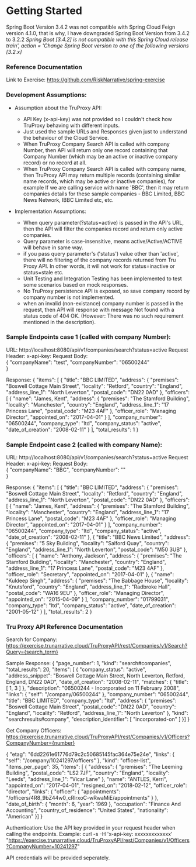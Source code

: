 # Getting Started
Spring Boot Version 3.4.2 was not compatible with Spring Cloud Feign version 4.1.0, that is why,
I have downgraded Spring Boot Version from 3.4.2 to 3.2.2
_Spring Boot [3.4.2] is not compatible with this Spring Cloud release train', 
action = 'Change Spring Boot version to one of the following versions [3.2.x]_

### Reference Documentation
Link to Exercise: https://github.com/RiskNarrative/spring-exercise

### Development Assumptions:

 - Assumption about the TruProxy API:
   * API Key (x-api-key) was not provided so I couldn't check how TruProxy behaving with different inputs.
   * Just used the sample URLs and Responses given just to understand the behaviour of the Cloud Service.
   * When TruProxy Company Search API is called with company Number, then API will return only one record 
    containing that Company Number (which may be an active or inactive company record) or no record at all.
   * When TruProxy Company Search API is called with company name, then TruProxy API may return multiple records
     (containing similar name records, which may be active or inactive companies), for example If we are calling 
     service with name 'BBC', then it may return companies details for these sample companies - BBC Limited, BBC
     News Network, IBBC Limited etc, etc.
   
 - Implementation Assumptions:
    * When query parameter(?status=active) is passed in the API's URL, then the API will filter the companies record and
      return only active companies.
    * Query parameter is case-insensitive, means active/Active/ACTIVE will behave in same way.
    * if you pass query parameter's ('status') value other than 'active', there will no filtering of the company 
      records returned from Tru Proxy API. In other words, it will not work for status=inactive or status=stale etc.
    * Unit Testing and Integration Testing has been implemented to test some scenarios based on mock responses.
    * No TruProxy persistence API is exposed, so save company record by company number is not implemented.
    * when an invalid (non-existance) company number is passed in the request, then API will response with message
      Not found with a status code of 404 OK. (However: There was no such requirement mentioned in the description). 

### Sample Endpoints case 1 (called with company Number):
URL: http://localhost:8080/api/v1/companies/search?status=active
Request Header: x-api-key: <Value-Not-Known>
Request Body:     
{
"companyName": "test",
"companyNumber": "06500244"        
}

Response:
{
"items": [
{
"title": "BBC LIMITED",
"address": {
"premises": "Boswell Cottage Main Street",
"locality": "Retford",
"country": "England",
"address_line_1": "North Leverton",
"postal_code": "DN22 0AD"
},
"officers": [
{
"name": "James, Kent",
"address": {
"premises": "The Stamford Building",
"locality": "Manchester",
"country": "England",
"address_line_1": "17 Princess Lane",
"postal_code": "M23 4AF"
},
"officer_role": "Managing Director",
"appointed_on": "2017-04-01"
}
],
"company_number": "06500244",
"company_type": "ltd",
"company_status": "active",
"date_of_creation": "2008-02-11"
}
],
"total_results": 1
}

### Sample Endpoint case 2 (called with company Name):
URL: http://localhost:8080/api/v1/companies/search?status=active
Request Header: x-api-key: <Value-Not-Known>
Request Body:     
{
"companyName": "BBC",
"companyNumber": ""        
}

Response:
{
"items": [
{
"title": "BBC LIMITED",
"address": {
"premises": "Boswell Cottage Main Street",
"locality": "Retford",
"country": "England",
"address_line_1": "North Leverton",
"postal_code": "DN22 0AD"
},
"officers": [
{
"name": "James, Kent",
"address": {
"premises": "The Stamford Building",
"locality": "Manchester",
"country": "England",
"address_line_1": "17 Princess Lane",
"postal_code": "M23 4AF"
},
"officer_role": "Managing Director",
"appointed_on": "2017-04-01"
}
],
"company_number": "06500244",
"company_type": "ltd",
"company_status": "active",
"date_of_creation": "2008-02-11"
},
{
"title": "BBC News Limited",
"address": {
"premises": "5 Sky Building",
"locality": "Salford Quay",
"country": "England",
"address_line_1": "North Leverton",
"postal_code": "M50 3UB"
},
"officers": [
{
"name": "Anthony, Jackson",
"address": {
"premises": "The Stamford Building",
"locality": "Manchester",
"country": "England",
"address_line_1": "17 Princess Lane",
"postal_code": "M23 4AF"
},
"officer_role": "Secretary",
"appointed_on": "2017-04-01"
},
{
"name": "Kuldeep Singh",
"address": {
"premises": "The Babbage House",
"locality": "Knutsford",
"country": "England",
"address_line_1": "Radbroke Hall",
"postal_code": "WA16 9EU"
},
"officer_role": "Managing Director",
"appointed_on": "2015-04-09"
}
],
"company_number": "01799031",
"company_type": "ltd",
"company_status": "active",
"date_of_creation": "2001-05-12"
}
],
"total_results": 2
}


### Tru Proxy API Reference Documentation
Search for Company:
https://exercise.trunarrative.cloud/TruProxyAPI/rest/Companies/v1/Search?Query={search_term}

Sample Response:
{
"page_number": 1,
"kind": "search#companies",
"total_results": 20,
"items": [
{
"company_status": "active",
"address_snippet": "Boswell Cottage Main Street, North Leverton, Retford, England, DN22 0AD",
"date_of_creation": "2008-02-11",
"matches": {
"title": [
1,
3
]
},
"description": "06500244 - Incorporated on 11 February 2008",
"links": {
"self": "/company/06500244"
},
"company_number": "06500244",
"title": "BBC LIMITED",
"company_type": "ltd",
"address": {
"premises": "Boswell Cottage Main Street",
"postal_code": "DN22 0AD",
"country": "England",
"locality": "Retford",
"address_line_1": "North Leverton"
},
"kind": "searchresults#company",
"description_identifier": [
"incorporated-on"
]
}]
}

Get Company Officers:
https://exercise.trunarrative.cloud/TruProxyAPI/rest/Companies/v1/Officers?CompanyNumber={number}

{
"etag": "6dd2261e61776d79c2c50685145fac364e75e24e",
"links": {
"self": "/company/10241297/officers"
},
"kind": "officer-list",
"items_per_page": 35,
"items": [
{
"address": {
"premises": "The Leeming Building",
"postal_code": "LS2 7JF",
"country": "England",
"locality": "Leeds",
"address_line_1": "Vicar Lane"
},
"name": "ANTLES, Kerri",
"appointed_on": "2017-04-01",
"resigned_on": "2018-02-12",
"officer_role": "director",
"links": {
"officer": {
"appointments": "/officers/4R8_9bZ44w0_cRlrxoC-wRwaMiE/appointments"
}
},
"date_of_birth": {
"month": 6,
"year": 1969
},
"occupation": "Finance And Accounting",
"country_of_residence": "United States",
"nationality": "American"
}]
}

Authentication:
Use the API key provided in your request header when calling the endpoints.
Example: curl -s -H 'x-api-key: xxxxxxxxxxxxx' "https://exercise.trunarrative.cloud/TruProxyAPI/rest/Companies/v1/Officers?CompanyNumber=10241297"

API credentials will be provided seperately.





